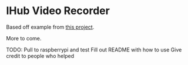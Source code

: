 # IHub Video Recorder

Based off example from [this project](https://github.com/collab-project/videojs-record/).

More to come.

TODO: 
Pull to raspberrypi and test
Fill out README with how to use 
Give credit to people who helped 
